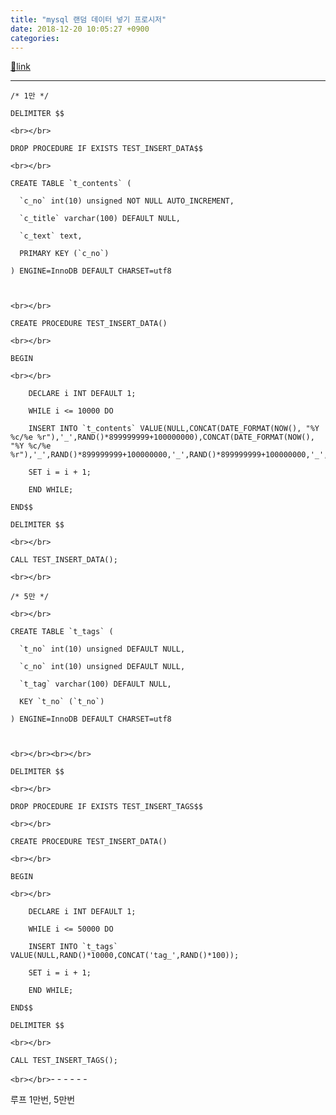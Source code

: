 ```yaml
---
title: "mysql 랜덤 데이터 넣기 프로시저"
date: 2018-12-20 10:05:27 +0900
categories: 
---
```

[🔗link](http://www.mins01.com/mh/tech/read/1221)
***


    /* 1만 */
    
    DELIMITER $$
    
    <br></br>
    
    DROP PROCEDURE IF EXISTS TEST_INSERT_DATA$$
    
    <br></br>
    
    CREATE TABLE `t_contents` (
    
      `c_no` int(10) unsigned NOT NULL AUTO_INCREMENT,
    
      `c_title` varchar(100) DEFAULT NULL,
    
      `c_text` text,
    
      PRIMARY KEY (`c_no`)
    
    ) ENGINE=InnoDB DEFAULT CHARSET=utf8
    
    
    
    <br></br>
    
    CREATE PROCEDURE TEST_INSERT_DATA()
    
    <br></br>
    
    BEGIN
    
    <br></br>
    
    	DECLARE i INT DEFAULT 1;
    
    	WHILE i <= 10000 DO
    
    	INSERT INTO `t_contents` VALUE(NULL,CONCAT(DATE_FORMAT(NOW(), "%Y %c/%e %r"),'_',RAND()*899999999+100000000),CONCAT(DATE_FORMAT(NOW(), "%Y %c/%e %r"),'_',RAND()*899999999+100000000,'_',RAND()*899999999+100000000,'_',RAND()*899999999+100000000));
    
    	SET i = i + 1;
    
    	END WHILE;
    
    END$$
    
    DELIMITER $$
    
    <br></br>
    
    CALL TEST_INSERT_DATA();
    
    <br></br>
    
    /* 5만 */
    
    <br></br>
    
    CREATE TABLE `t_tags` (
    
      `t_no` int(10) unsigned DEFAULT NULL,
    
      `c_no` int(10) unsigned DEFAULT NULL,
    
      `t_tag` varchar(100) DEFAULT NULL,
    
      KEY `t_no` (`t_no`)
    
    ) ENGINE=InnoDB DEFAULT CHARSET=utf8
    
    
    
    <br></br><br></br>
    
    DELIMITER $$
    
    <br></br>
    
    DROP PROCEDURE IF EXISTS TEST_INSERT_TAGS$$
    
    <br></br>
    
    CREATE PROCEDURE TEST_INSERT_DATA()
    
    <br></br>
    
    BEGIN
    
    <br></br>
    
    	DECLARE i INT DEFAULT 1;
    
    	WHILE i <= 50000 DO
    
    	INSERT INTO `t_tags` VALUE(NULL,RAND()*10000,CONCAT('tag_',RAND()*100));
    
    	SET i = i + 1;
    
    	END WHILE;
    
    END$$
    
    DELIMITER $$
    
    <br></br>
    
    CALL TEST_INSERT_TAGS();
    
    
    

`<br></br>`- - - - - -

루프 1만번, 5만번  


